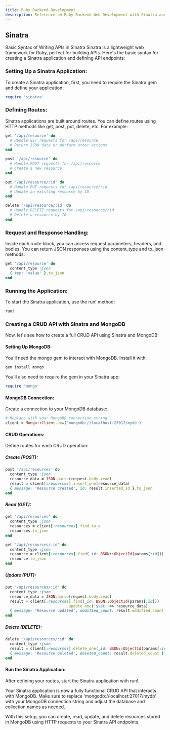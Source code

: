 ```yaml
---
title: Ruby Backend Development
description: Reference on Ruby Backend Web Development with Sinatra and Rails
---
```


## Sinatra

Basic Syntax of Writing APIs in Sinatra
Sinatra is a lightweight web framework for Ruby, perfect for building APIs. Here's the basic syntax for creating a Sinatra application and defining API endpoints:

### Setting Up a Sinatra Application:

To create a Sinatra application, first, you need to require the Sinatra gem and define your application:

```ruby
require 'sinatra'
```

### Defining Routes:

Sinatra applications are built around routes. You can define routes using HTTP methods like get, post, put, delete, etc. For example:

```ruby
get '/api/resource' do
  # Handle GET requests for /api/resource
  # Return JSON data or perform other actions
end

post '/api/resource' do
  # Handle POST requests for /api/resource
  # Create a new resource
end

put '/api/resource/:id' do
  # Handle PUT requests for /api/resource/:id
  # Update an existing resource by ID
end

delete '/api/resource/:id' do
  # Handle DELETE requests for /api/resource/:id
  # Delete a resource by ID
end
```

### Request and Response Handling:

Inside each route block, you can access request parameters, headers, and bodies. You can return JSON responses using the content_type and to_json methods:

```ruby
get '/api/resource' do
  content_type :json
  { key: 'value' }.to_json
end
```

### Running the Application:

To start the Sinatra application, use the run! method:

```ruby
run!
```

### Creating a CRUD API with Sinatra and MongoDB
Now, let's see how to create a full CRUD API using Sinatra and MongoDB:

#### Setting Up MongoDB:

You'll need the mongo gem to interact with MongoDB. Install it with:

```ruby
gem install mongo
```

You'll also need to require the gem in your Sinatra app:

```ruby
require 'mongo'
```

#### MongoDB Connection:

Create a connection to your MongoDB database:

```ruby
# Replace with your MongoDB connection string
client = Mongo::Client.new('mongodb://localhost:27017/mydb')
```

#### CRUD Operations:

Define routes for each CRUD operation:

##### Create (POST):

```ruby
post '/api/resources' do
  content_type :json
  resource_data = JSON.parse(request.body.read)
  result = client[:resources].insert_one(resource_data)
  { message: 'Resource created', id: result.inserted_id }.to_json
end
```

##### Read (GET):

```ruby
get '/api/resources' do
  content_type :json
  resources = client[:resources].find.to_a
  resources.to_json
end

get '/api/resources/:id' do
  content_type :json
  resource = client[:resources].find(_id: BSON::ObjectId(params[:id])).first
  resource.to_json
end
```

##### Update (PUT):

```ruby
put '/api/resources/:id' do
  content_type :json
  resource_data = JSON.parse(request.body.read)
  result = client[:resources].find(_id: BSON::ObjectId(params[:id]))
                           .update_one('$set' => resource_data)
  { message: 'Resource updated', modified_count: result.modified_count }.to_json
end
```

##### Delete (DELETE):

```ruby
delete '/api/resources/:id' do
  content_type :json
  result = client[:resources].delete_one(_id: BSON::ObjectId(params[:id]))
  { message: 'Resource deleted', deleted_count: result.deleted_count }.to_json
end
```

#### Run the Sinatra Application:

After defining your routes, start the Sinatra application with run!.

Your Sinatra application is now a fully functional CRUD API that interacts with MongoDB. Make sure to replace 'mongodb://localhost:27017/mydb' with your MongoDB connection string and adjust the database and collection names as needed.

With this setup, you can create, read, update, and delete resources stored in MongoDB using HTTP requests to your Sinatra API endpoints.